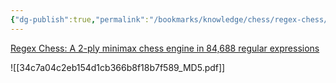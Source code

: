 ```yaml
---
{"dg-publish":true,"permalink":"/bookmarks/knowledge/chess/regex-chess/","tags":["algorithm","chess","coding","dev","halloffame","wow"]}
---
```



[Regex Chess: A 2-ply minimax chess engine in 84,688 regular expressions](https://nicholas.carlini.com/writing/2025/regex-chess.html)

![[34c7a04c2eb154d1cb366b8f18b7f589_MD5.pdf]]
